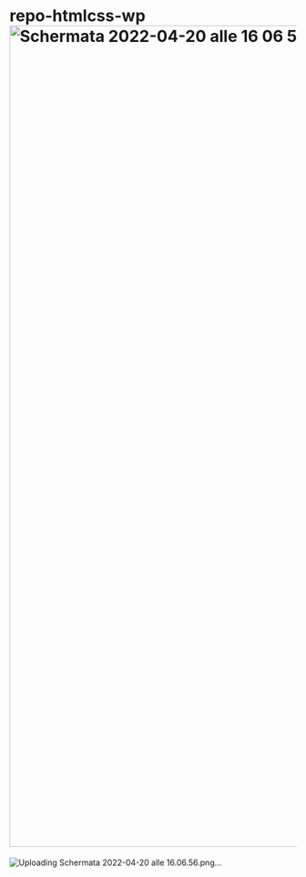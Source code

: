 # repo-htmlcss-wp<img width="1440" alt="Schermata 2022-04-20 alle 16 06 50" src="https://user-images.githubusercontent.com/93378720/164249090-41698f8e-da4b-41af-a1b4-c1ec7ceead53.png">
![Uploading Schermata 2022-04-20 alle 16.06.56.png…]()
